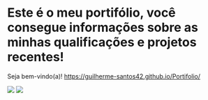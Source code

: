 # Este é o meu portifólio, você consegue informações sobre as minhas qualificações e projetos recentes!
Seja bem-vindo(a)!
https://guilherme-santos42.github.io/Portifolio/

<img src="https://github.com/user-attachments/assets/58b9e6b3-8322-4648-bfcf-2a0290256b4e">
<img src="https://github.com/user-attachments/assets/7298d879-5d66-4bc8-b9c3-97fc1d87faf8">
